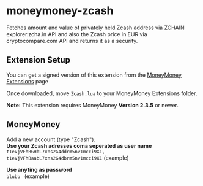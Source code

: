 # moneymoney-zcash

Fetches amount and value of privately held Zcash address via ZCHAIN explorer.zcha.in API and also the Zcash price in EUR via cryptocompare.com API and returns it as a security.  


## Extension Setup

You can get a signed version of this extension from the [MoneyMoney Extensions](https://moneymoney-app.com/extensions/) page

Once downloaded, move `Zcash.lua` to your MoneyMoney Extensions folder.

**Note:** This extension requires MoneyMoney **Version 2.3.5** or newer.


## MoneyMoney

Add a new account (type "Zcash").  
**Use your Zcash adresses coma seperated as user name**  
`t1eVjVFhBGHbL7xns2G4ddrm5nv1mcci9X1, t1eVjVFhBaabL7xns2G4dbrm5nv1mcci9X1` (example)

**Use anyting as password**  
`blubb ` (example)


